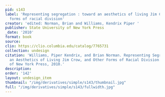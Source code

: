 ```yaml
---
pid: s143
label: 'Representing segregation : toward an aesthetics of living Jim Crow, and other
  forms of racial division'
creator: 'edited: Norman, Brian and Williams, Kendrix Piper '
publisher: State University of New York Press
_date: '2010'
format: book
source:
clio: https://clio.columbia.edu/catalog/7765731
collection: undesign
citation: 'Williams, Piper Kendrix, and Brian Norman. Representing Segregation: Toward
  an Aesthetics of Living Jim Crow, and Other Forms of Racial Division. State University
  of New York Press, 2010.'
description:
order: '142'
layout: undesign_item
thumbnail: "/img/derivatives/simple/s143/thumbnail.jpg"
full: "/img/derivatives/simple/s143/fullwidth.jpg"
---
```


